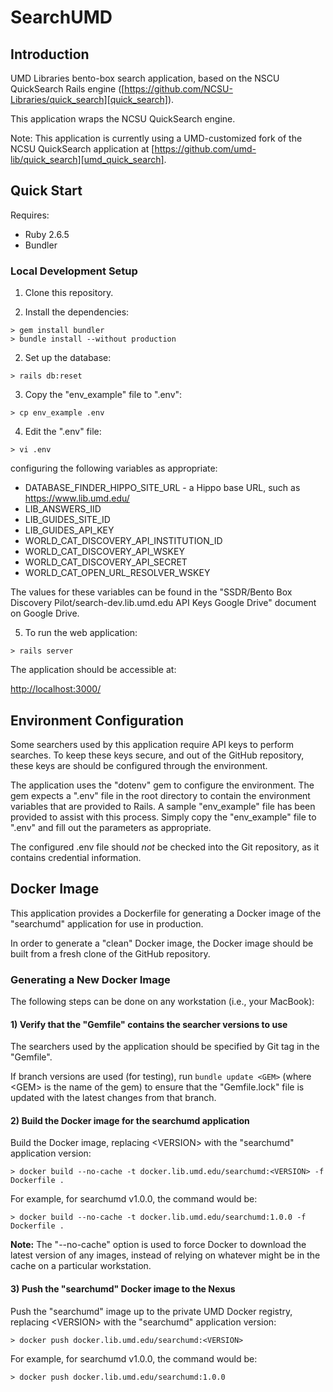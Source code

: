 # SearchUMD

## Introduction

UMD Libraries bento-box search application, based on the NSCU QuickSearch
Rails engine ([https://github.com/NCSU-Libraries/quick_search][quick_search]).

This application wraps the NCSU QuickSearch engine.

Note: This application is currently using a UMD-customized fork of the
NCSU QuickSearch application at
[https://github.com/umd-lib/quick_search][umd_quick_search].

## Quick Start

Requires:

* Ruby 2.6.5
* Bundler

### Local Development Setup

1) Clone this repository.

2) Install the dependencies:

```
> gem install bundler
> bundle install --without production
```

2) Set up the database:

```
> rails db:reset
```

3) Copy the "env_example" file to ".env":

```
> cp env_example .env
```

4) Edit the ".env" file:

```
> vi .env
```

configuring the following variables as appropriate:

* DATABASE_FINDER_HIPPO_SITE_URL - a Hippo base URL, such as
    <https://www.lib.umd.edu/>
* LIB_ANSWERS_IID
* LIB_GUIDES_SITE_ID
* LIB_GUIDES_API_KEY
* WORLD_CAT_DISCOVERY_API_INSTITUTION_ID
* WORLD_CAT_DISCOVERY_API_WSKEY
* WORLD_CAT_DISCOVERY_API_SECRET
* WORLD_CAT_OPEN_URL_RESOLVER_WSKEY

The values for these variables can be found in the
"SSDR/Bento Box Discovery Pilot/search-dev.lib.umd.edu API Keys Google Drive"
document on Google Drive.

5) To run the web application:

```
> rails server
```

The application should be accessible at:

<http://localhost:3000/>

## Environment Configuration

Some searchers used by this application require API keys to perform searches.
To keep these keys secure, and out of the GitHub repository, these keys are
should be configured through the environment.

The application uses the "dotenv" gem to configure the environment.
The gem expects a ".env" file in the root directory to contain the environment
variables that are provided to Rails. A sample "env_example" file has been
provided to assist with this process. Simply copy the "env_example" file to
".env" and fill out the parameters as appropriate.

The configured .env file should _not_ be checked into the Git repository, as it
contains credential information.

## Docker Image

This application provides a Dockerfile for generating a Docker image
of the "searchumd" application for use in production.

In order to generate a "clean" Docker image, the Docker image should be
built from a fresh clone of the GitHub repository.

### Generating a New Docker Image

The following steps can be done on any workstation (i.e., your MacBook):

#### 1) Verify that the "Gemfile" contains the searcher versions to use

The searchers used by the application should be specified by Git tag in the
"Gemfile".

If branch versions are used (for testing), run `bundle update <GEM>` (where
\<GEM> is the name of the gem) to ensure that the "Gemfile.lock" file is
updated with the latest changes from that branch.

#### 2) Build the Docker image for the searchumd application

Build the Docker image, replacing \<VERSION> with the "searchumd" application
version:

```
> docker build --no-cache -t docker.lib.umd.edu/searchumd:<VERSION> -f Dockerfile .
```

For example, for searchumd v1.0.0, the command would be:

```
> docker build --no-cache -t docker.lib.umd.edu/searchumd:1.0.0 -f Dockerfile .
```

**Note:** The "--no-cache" option is used to force Docker to download the
latest version of any images, instead of relying on whatever might be in the
cache on a particular workstation.

#### 3) Push the "searchumd" Docker image to the Nexus

Push the "searchumd" image up to the private UMD Docker registry, replacing
\<VERSION> with the "searchumd" application version:

```
> docker push docker.lib.umd.edu/searchumd:<VERSION>
```

For example, for searchumd v1.0.0, the command would be:

```
> docker push docker.lib.umd.edu/searchumd:1.0.0
```

[quick_search]: https://github.com/NCSU-Libraries/quick_search
[umd_quick_search]: https://github.com/umd-lib/quick_search
[docker]: https://docs.docker.com/storage/volumes/#backup-restore-or-migrate-data-volumes
